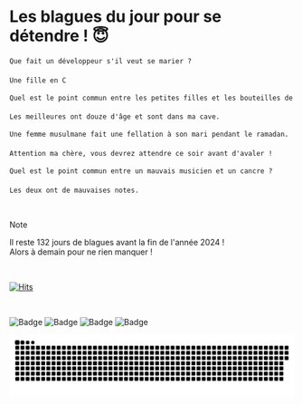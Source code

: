 
<h1>Les blagues du jour pour se détendre ! 😇</h1>

```diff
Que fait un développeur s'il veut se marier ?

Une fille en C
```

```diff
Quel est le point commun entre les petites filles et les bouteilles de vin ?

Les meilleures ont douze d'âge et sont dans ma cave.
```

```diff
Une femme musulmane fait une fellation à son mari pendant le ramadan.

Attention ma chère, vous devrez attendre ce soir avant d'avaler !
```

```diff
Quel est le point commun entre un mauvais musicien et un cancre ?

Les deux ont de mauvaises notes.
```

<br/>

> [!NOTE]
> Il reste 132 jours de blagues avant la fin de l'année 2024 ! <br/>
> Alors à demain pour ne rien manquer !

<br/>


[![Hits](https://hits.seeyoufarm.com/api/count/incr/badge.svg?url=https%3A%2F%2Fgithub.com%2FClems02%2Fhit-counter&count_bg=%23003E80&title_bg=%235C9FE1&icon=powershell.svg&icon_color=%23FFFFFF&title=Visite&edge_flat=false)](https://hits.seeyoufarm.com)


<br/>


![Badge](https://img.shields.io/badge/Last%20updated%20on-white?style=for-the-badge&logo=clockify)   ![Badge](https://img.shields.io/badge/22/08-white?style=for-the-badge) ![Badge](https://img.shields.io/badge/at-white?style=for-the-badge) ![Badge](https://img.shields.io/badge/02:48-white?style=for-the-badge)


<p align="center">
 <img width="1000" src="assets/github-snake.svg" alt="snake"/>
</p>
